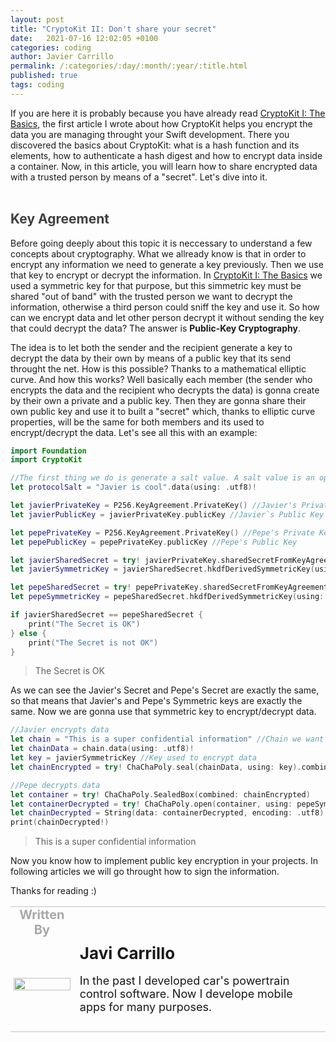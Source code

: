 ```yaml
---
layout: post
title: "CryptoKit II: Don't share your secret"
date:   2021-07-16 12:02:05 +0100
categories: coding
author: Javier Carrillo
permalink: /:categories/:day/:month/:year/:title.html
published: true
tags: coding
---
```

If you are here it is probably because you have already read <a href="https://www.javiercarrilloblog.com/coding/15/06/2021/CryptoKit.html">CryptoKit I: The Basics</a>, the first article I wrote about how CryptoKit helps you encrypt the data you are managing throught your Swift development. There you discovered the basics about CryptoKit: what is a hash function and its elements, how to authenticate a hash digest and how to encrypt data inside a container. Now, in this article, you will learn how to share encrypted data with a trusted person by means of a "secret". Let's dive into it.
<br>
<br>
<h2 style="color: #403F3F">Key Agreement</h2>
Before going deeply about this topic it is neccessary to understand a few concepts about cryptography. What we allready know is that in order to encrypt any information we need to generate a key previously. Then we use that key to encrypt or decrypt the information. In <a href="https://www.javiercarrilloblog.com/coding/15/06/2021/CryptoKit.html">CryptoKit I: The Basics</a> we used a symmetric key for that purpose, but this simmetric key must be shared "out of band" with the trusted person we want to decrypt the information, otherwise a third person could sniff the key and use it. So how can we encrypt data and let other person decrypt it without sending the key that could decrypt the data? The answer is <b>Public-Key Cryptography</b>.

The idea is to let both the sender and the recipient generate a key to decrypt the data by their own by means of a public key that its send throught the net. How is this possible? Thanks to a mathematical elliptic curve. And how this works? Well basically each member (the sender who encrypts the data and the recipient who decrypts the data) is gonna create by their own a private and a public key. Then they are gonna share their own public key and use it to built a "secret" which, thanks to elliptic curve properties, will be the same for both members and its used to encrypt/decrypt the data. Let's see all this with an example:

```swift
import Foundation
import CryptoKit

//The first thing we do is generate a salt value. A salt value is an optional value that is used as an input (aport from the information we want to hash) of a hash function in order to create a unique hash. What? Let me explain. Let´s imagine that two different users of a service (gmail for instance) set up the same password. It is totally possible, so the hash digest of both passwords will be exactly the same. But if we use a salt value for instance based on the username or the thelephone number of each user then the digest will be different
let protocolSalt = "Javier is cool".data(using: .utf8)!

let javierPrivateKey = P256.KeyAgreement.PrivateKey() //Javier's Private Key. Here I have choosen a P256 NIST elliptic curve
let javierPublicKey = javierPrivateKey.publicKey //Javier`s Public Key created by means of the private key

let pepePrivateKey = P256.KeyAgreement.PrivateKey() //Pepe's Private Key
let pepePublicKey = pepePrivateKey.publicKey //Pepe's Public Key

let javierSharedSecret = try! javierPrivateKey.sharedSecretFromKeyAgreement(with: pepePublicKey) //Javier's Secret by means of PepePublicKey
let javierSymmetricKey = javierSharedSecret.hkdfDerivedSymmetricKey(using: SHA256.self, salt: protocolSalt, sharedInfo: Data(), outputByteCount: 32) //Javier's Symmetric Key. We use the salt value.

let pepeSharedSecret = try! pepePrivateKey.sharedSecretFromKeyAgreement(with: javierPublicKey) //Pepe's Secret by means of JavierPublicKey
let pepeSymmetricKey = pepeSharedSecret.hkdfDerivedSymmetricKey(using: SHA256.self, salt: protocolSalt, sharedInfo: Data(), outputByteCount: 32) //Pepe's Symmetric Key

if javierSharedSecret == pepeSharedSecret {
    print("The Secret is OK")
} else {
    print("The Secret is not OK")
}
````
> The Secret is OK

As we can see the Javier's Secret and Pepe's Secret are exactly the same, so that means that Javier's and Pepe's Symmetric keys are exactly the same. Now we are gonna use that symmetric key to encrypt/decrypt data.

```swift
//Javier encrypts data
let chain = "This is a super confidential information" //Chain we want to encrypt
let chainData = chain.data(using: .utf8)!
let key = javierSymmetricKey //Key used to encrypt data
let chainEncrypted = try! ChaChaPoly.seal(chainData, using: key).combined //Encrypting data

//Pepe decrypts data
let container = try! ChaChaPoly.SealedBox(combined: chainEncrypted)
let containerDecrypted = try! ChaChaPoly.open(container, using: pepeSymmetricKey) //Pepe is using his own symmetric key (which is the same as Javier's one)
let chainDecrypted = String(data: containerDecrypted, encoding: .utf8)
print(chainDecrypted!)
```
> This is a super confidential information

Now you know how to implement public key encryption in your projects. In following articles we will go throught how to sign the information.

Thanks for reading :)

<table style="width: 100%; overflow: scroll; border-right: 0px solid gray; border-left: 0px solid gray">
    <tr style="border-right: 0px solid gray; border-left: 0px solid gray">
        <td style="width: 20%; border-top: 2px solid #DDDDDD; border-left: 0px solid gray; border-right: 0px solid gray; border-bottom: 0px solid gray; text-align: center; vertical-align: center; padding: 0px">
            <p style="color: #A8A8A8; font-size: 20px; margin: 0px 0px"><b>Written By</b></p>
        </td>
        <td style="border-top: 2px solid #DDDDDD; border-left: 0px solid gray; border-right: 0px solid gray; border-bottom: 0px solid gray; text-align: center; vertical-align: center; padding: 0px">
            <p style="color: #A8A8A8; font-size: 20px"><b></b></p>
        </td>
    </tr>
    <tr style="border-right: 0px solid gray; border-left: 0px solid gray">
        <td style="border-top: 0px solid gray; border-left: 0px solid gray; border-right: 0px solid gray; border-bottom: 2px solid #DDDDDD; color: gray; font-size: 20px; background-color: #FDFDFD; text-align: center; vertical-align: center; horizontal-align: center; padding: 5px">
        <img style="display: block; margin-left: auto; margin-right: auto; width: 100%; object-fit: contain" src="/assets/img/yo2.png">
        </td>
        <td style="border-top: 0px solid gray; border-left: 0px solid gray; border-right: 0px solid gray; border-bottom: 2px solid #DDDDDD; background-color: #FDFDFD; text-align: left; vertical-align: center; padding: 10px">
            <p style="font-size: 26px; margin: 0px 0px"><b>Javi Carrillo</b></p>
            <p style="font-size: 18px">In the past I developed car's powertrain control software. Now I develope mobile apps for many purposes.</p>
        </td>
    </tr>
</table>





